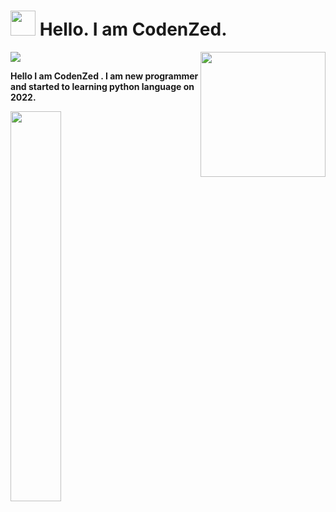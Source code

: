 <h1><img src="https://emojis.slackmojis.com/emojis/images/1531849430/4246/blob-sunglasses.gif?1531849430" width="40"/> Hello. I am CodenZed.</h1>
<img align='right' src='https://user-images.githubusercontent.com/5713670/87202985-820dcb80-c2b6-11ea-9f56-7ec461c497c3.gif' width='200'>

![](https://visitor-badge.glitch.me/badge?page_id=CodenZed.CodenZed)

**Hello I am CodenZed . I am new programmer and started to learning python language on 2022.**

<img width="40%" align="center" src="https://github-readme-stats-eight-theta.vercel.app/api?username=CodenZed&show_icons=true&theme=dark&include_all_commits=true&count_private=true" />

